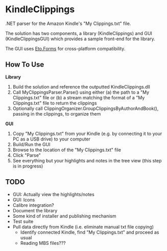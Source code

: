 KindleClippings
===============

.NET parser for the Amazon Kindle's "My Clippings.txt" file.

The solution has two components, a library (KindleClippings) and GUI (KindleClippingsGUI) which provides a sample front-end for the library.

The GUI uses [Eto.Forms](https://github.com/picoe/Eto) for cross-platform compatibility.

How To Use
----------

__Library__


1. Build the solution and reference the outputted KindleClippings.dll
2. Call MyClippingsParser.Parse() using either (a) the path to a "My Clippings.txt" file or (b) a stream matching the format of a "My Clippings.txt" file to return the clippings
3. Optionally call ClippingOrganizer.GroupClippingsByAuthorAndBook(), passing in the clippings, to organize them

__GUI__

1. Copy "My Clippings.txt" from your Kindle (e.g. by connecting it to your PC as a USB drive) to your computer
2. Build/Run the GUI
3. Browse to the location of the "My Clippings.txt" file
4. Click "Parse"
5. See everything but your highlights and notes in the tree view (this step is in progress)


TODO
----

- GUI: Actually view the highlights/notes
- GUI: Icons
- Calibre integration?
- Document the library
- Some kind of installer and publishing mechanism
- Test suite
- Pull data directly from Kindle (i.e. eliminate manual txt file copying)
	- Identify connected Kindle, find "My Clippings.txt" and proceed as usual
	- Reading MBS files???